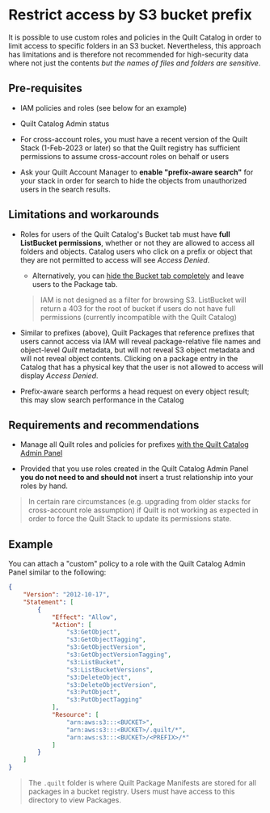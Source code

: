 # Restrict access by S3 bucket prefix

It is possible to use custom roles and policies in the Quilt Catalog in order
to limit access to specific folders in an S3 bucket. Nevertheless,
this approach has limitations and is therefore not recommended for
high-security data where not just the contents _but the names of files and
folders are sensitive_.

## Pre-requisites

* IAM policies and roles (see below for an example)

* Quilt Catalog Admin status

* For cross-account roles, you must have a recent version of the Quilt
Stack (1-Feb-2023 or later) so that the Quilt registry has sufficient permissions
to assume cross-account roles on behalf or users

* Ask your Quilt Account Manager to **enable "prefix-aware search"** for your
stack in order for search to hide the objects from unauthorized users in the
search results.

## Limitations and workarounds

* Roles for users of the Quilt Catalog's Bucket tab must have
**full ListBucket permissions**, whether or not they are allowed to access all
folders and objects. Catalog users who click on a prefix or object that they
are not permitted to access will see _Access Denied_.
  * Alternatively, you can [hide the Bucket tab completely](../catalog/Admin.md#show-and-hide-features-in-the-quilt-catalog)
  and leave users to the Package tab.

  > IAM is not designed as a filter for browsing S3.
  ListBucket will return a 403 for the root of bucket
  if users do not have full permissions (currently incompatible with the Quilt Catalog)

* Similar to prefixes (above), Quilt Packages that reference prefixes that users
cannot access via IAM will reveal package-relative file names and object-level
_Quilt_ metadata, but will not reveal S3 object metadata and will not reveal
object contents.  Clicking on a package entry in the Catalog that has a physical
key that the user is not allowed to access will display _Access Denied_.

* Prefix-aware search performs a head request on every object result; this may slow
search performance in the Catalog

## Requirements and recommendations

* Manage all Quilt roles and policies for prefixes
[with the Quilt Catalog Admin Panel](../catalog/Admin.md#users-and-roles)

* Provided that you use roles created in the Quilt Catalog Admin Panel
**you do not need to and should not** insert a trust relationship into your
roles by hand.

> In certain rare circumstances (e.g. upgrading from older stacks for
cross-account role assumption) if Quilt is not working as expected
in order to force the Quilt Stack to update its permissions state.

## Example

You can attach a "custom" policy to a role with the Quilt Catalog Admin Panel
similar to the following:

```json
{
    "Version": "2012-10-17",
    "Statement": [
        {
            "Effect": "Allow",
            "Action": [
                "s3:GetObject",
                "s3:GetObjectTagging",
                "s3:GetObjectVersion",
                "s3:GetObjectVersionTagging",
                "s3:ListBucket",
                "s3:ListBucketVersions",
                "s3:DeleteObject",
                "s3:DeleteObjectVersion",
                "s3:PutObject",
                "s3:PutObjectTagging"
            ],
            "Resource": [
                "arn:aws:s3:::<BUCKET>",
                "arn:aws:s3:::<BUCKET>/.quilt/*",
                "arn:aws:s3:::<BUCKET>/<PREFIX>/*"
            ]
        }
    ]
}
```

> The `.quilt` folder is where Quilt Package Manifests are stored for all
packages in a bucket registry. Users must have access to this directory
to view Packages.
